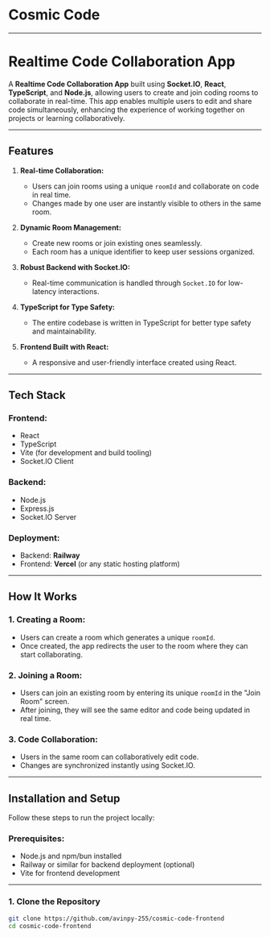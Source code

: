 # Cosmic Code

---

# Realtime Code Collaboration App

A **Realtime Code Collaboration App** built using **Socket.IO**, **React**, **TypeScript**, and **Node.js**, allowing users to create and join coding rooms to collaborate in real-time. This app enables multiple users to edit and share code simultaneously, enhancing the experience of working together on projects or learning collaboratively.

---

## Features

1. **Real-time Collaboration:**
   - Users can join rooms using a unique `roomId` and collaborate on code in real time.
   - Changes made by one user are instantly visible to others in the same room.

2. **Dynamic Room Management:**
   - Create new rooms or join existing ones seamlessly.
   - Each room has a unique identifier to keep user sessions organized.

3. **Robust Backend with Socket.IO:**
   - Real-time communication is handled through `Socket.IO` for low-latency interactions.

4. **TypeScript for Type Safety:**
   - The entire codebase is written in TypeScript for better type safety and maintainability.

5. **Frontend Built with React:**
   - A responsive and user-friendly interface created using React.

---

## Tech Stack

### **Frontend:**
- React
- TypeScript
- Vite (for development and build tooling)
- Socket.IO Client

### **Backend:**
- Node.js
- Express.js
- Socket.IO Server

### **Deployment:**
- Backend: **Railway**
- Frontend: **Vercel** (or any static hosting platform)

---

## How It Works

### **1. Creating a Room:**
- Users can create a room which generates a unique `roomId`.
- Once created, the app redirects the user to the room where they can start collaborating.

### **2. Joining a Room:**
- Users can join an existing room by entering its unique `roomId` in the "Join Room" screen.
- After joining, they will see the same editor and code being updated in real time.

### **3. Code Collaboration:**
- Users in the same room can collaboratively edit code.
- Changes are synchronized instantly using Socket.IO.

---

## Installation and Setup

Follow these steps to run the project locally:

### **Prerequisites:**
- Node.js and npm/bun installed
- Railway or similar for backend deployment (optional)
- Vite for frontend development

---

### **1. Clone the Repository**

```bash
git clone https://github.com/avinpy-255/cosmic-code-frontend
cd cosmic-code-frontend
